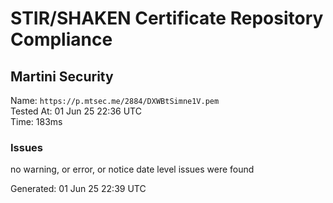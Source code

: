 # STIR/SHAKEN Certificate Repository Compliance

## Martini Security

Name: `https://p.mtsec.me/2884/DXWBtSimne1V.pem`\
Tested At: 01 Jun 25 22:36 UTC\
Time: 183ms

### Issues

no warning, or error, or notice date level issues were found

Generated: 01 Jun 25 22:39 UTC